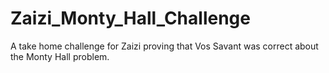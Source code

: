 # Zaizi_Monty_Hall_Challenge
A take home challenge for Zaizi proving that Vos Savant was correct about the Monty Hall problem.
